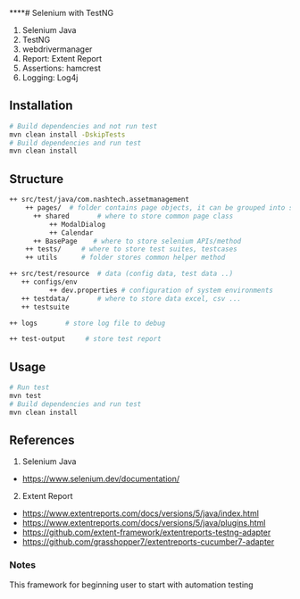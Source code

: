 ****# Selenium with TestNG
1. Selenium Java
2. TestNG
3. webdrivermanager
4. Report: Extent Report
5. Assertions: hamcrest
6. Logging: Log4j

## Installation
```bash
# Build dependencies and not run test
mvn clean install -DskipTests
# Build dependencies and run test
mvn clean install

```

## Structure
```bash
++ src/test/java/com.nashtech.assetmanagement
    ++ pages/  # folder contains page objects, it can be grouped into sub-folder by feature/project
      ++ shared       # where to store common page class
          ++ ModalDialog
          ++ Calendar
      ++ BasePage    # where to store selenium APIs/method
    ++ tests/     # where to store test suites, testcases
    ++ utils      # folder stores common helper method

++ src/test/resource  # data (config data, test data ..)    
   ++ configs/env
          ++ dev.properties # configuration of system environments
   ++ testdata/       # where to store data excel, csv ...
   ++ testsuite   

++ logs       # store log file to debug        

++ test-output     # store test report
```

## Usage
```bash
# Run test
mvn test
# Build dependencies and run test
mvn clean install
```
## References
1. Selenium Java
+ https://www.selenium.dev/documentation/
2. Extent Report
+ https://www.extentreports.com/docs/versions/5/java/index.html
+ https://www.extentreports.com/docs/versions/5/java/plugins.html
+ https://github.com/extent-framework/extentreports-testng-adapter
+ https://github.com/grasshopper7/extentreports-cucumber7-adapter

### Notes
This framework for beginning user to start with automation testing